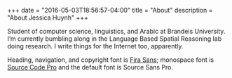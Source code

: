 +++
date = "2016-05-03T18:56:57-04:00"
title = "About"
description = "About Jessica Huynh"
+++

Student of computer science, linguistics, and Arabic at Brandeis University. I’m currently bumbling along in the Language Based Spatial Reasoning lab doing research. I write things for the Internet too, apparently.

Heading, navigation, and copyright font is [Fira Sans](http://www.mozilla.org/en-US/styleguide/products/firefox-os/typeface/); monospace font is [Source Code Pro](https://github.com/adobe/Source-Code-Pro) and the default font is Source Sans Pro.
